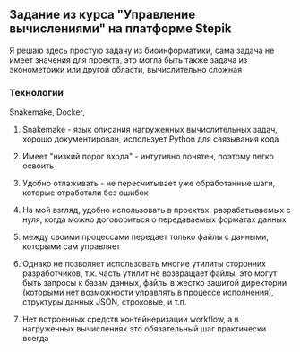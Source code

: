 ## Задание из курса "Управление вычислениями" на платформе Stepik

Я решаю здесь простую задачу из биоинформатики, сама задача не имеет значения для проекта, это могла быть также задача из эконометрики или другой области, вычислительно сложная

### Технологии
Snakemake, Docker,


1. Snakemake - язык описания нагруженных вычислительных задач, хорошо документирован, использует Python для связывания кода

2. Имеет "низкий порог входа" - интутивно понятен, поэтому легко освоить

3. Удобно отлаживать - не пересчитывает уже обработанные шаги, которые отработали без ошибок

4. На мой взгляд, удобно использовать в проектах, разрабатываемых с нуля, когда можно договориться о передаваемых форматах данных

5. между своими процессами передает только файлы с данными, которыми сам управляет

6. Однако не позволяет использовать многие утилиты сторонних разработчиков, т.к. часть утилит не возвращает файлы, это могут быть запросы к базам данных, файлы в жестко зашитой директории (которыми нет возможности управлять в процессе исполнения), структуры данных JSON,  строковые, и т.п.

7. Нет встроенных средств контейнеризации workflow, а в нагруженных вычислениях это обязательный шаг практически всегда
